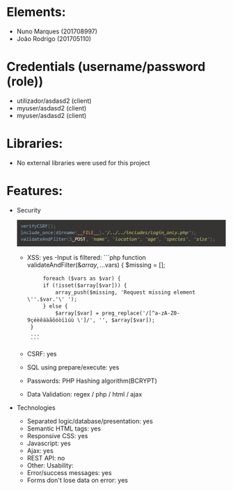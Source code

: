 # Elements:
 - Nuno Marques (201708997) 
 - João Rodrigo (201705110)
 
# Credentials (username/password (role))
 - utilizador/asdasd2 (client)
 - myuser/asdasd2 (client)
 - myuser/asdasd2 (client)

# Libraries:
 - No external libraries were used for this project

# Features:
 - Security
    
    ![Security](docs/sec1.jpg)

     - XSS: yes
        -Input is filtered:
            ```php
            function validateAndFilter(&$array, ...$vars)
            {
                $missing = [];

                foreach ($vars as $var) {
                if (!isset($array[$var])) {
                    array_push($missing, 'Request missing element \''.$var.'\' ');
                } else {
                    $array[$var] = preg_replace('/[^a-zA-Z0-9çéèêáàãôóòíìúù \']/', '', $array[$var]);
            }
            ...
            ```

     - CSRF: yes
     - SQL using prepare/execute: yes
     - Passwords: PHP Hashing algorithm(BCRYPT)
     - Data Validation: regex / php / html / ajax

 - Technologies
     - Separated logic/database/presentation: yes
     - Semantic HTML tags: yes
     - Responsive CSS: yes
     - Javascript: yes
     - Ajax: yes
     - REST API: no
     - Other:
  Usability:
     - Error/success messages: yes
     - Forms don't lose data on error: yes

